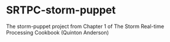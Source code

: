 SRTPC-storm-puppet
==================

The storm-puppet project from Chapter 1 of The Storm Real-time Processing Cookbook (Quinton Anderson)
